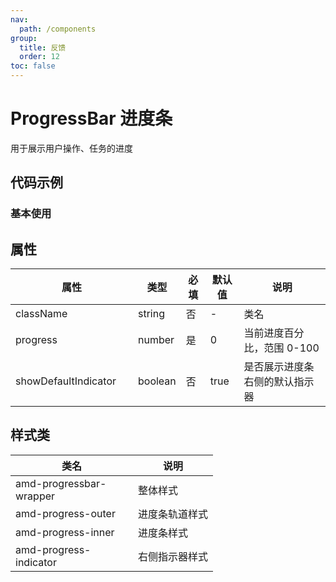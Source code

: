 ```yaml
---
nav:
  path: /components
group:
  title: 反馈
  order: 12
toc: false
---
```


# ProgressBar 进度条
用于展示用户操作、任务的进度

## 代码示例
### 基本使用
<code src='../../demo/pages/ProgressBar'></code>



## 属性

| 属性 | 类型 | 必填 | 默认值 | 说明 |
| -----|-----|-----|-----|----- |
| className | string | 否 | - | 类名 |
| progress | number | 是 | 0 | 当前进度百分比，范围 0-100 |
| showDefaultIndicator | boolean | 否 | true | 是否展示进度条右侧的默认指示器 |

## 样式类

| 类名 | 说明 |
| ----|----|
| amd-progressbar-wrapper  | 整体样式 |
| amd-progress-outer | 进度条轨道样式 |
| amd-progress-inner | 进度条样式 |
| amd-progress-indicator | 右侧指示器样式 |

<style>
table th:first-of-type { width: 180px; }
.__dumi-default-layout-content article table:first-of-type th:nth-of-type(2)  {
    width: 140px
}
.__dumi-default-layout-content article table:first-of-type th:nth-of-type(3)  {
    width: 30px
}
.__dumi-default-layout-content article table:first-of-type th:nth-of-type(4)  {
    width: 110px
}
</style>
